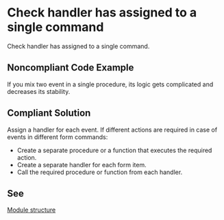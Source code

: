 # Check handler has assigned to a single command

Check handler has assigned to a single command.

## Noncompliant Code Example

If you mix two event in a single procedure, its logic gets complicated and decreases its stability.

## Compliant Solution

Assign a handler for each event. If different actions are required in case of events in different form commands:
- Create a separate procedure or a function that executes the required action.
- Сreate a separate handler for each form item.
- Call the required procedure or function from each handler.

## See

[Module structure](https://kb.1ci.com/1C_Enterprise_Platform/Guides/Developer_Guides/1C_Enterprise_Development_Standards/Code_conventions/Module_formatting/Module_structure)
